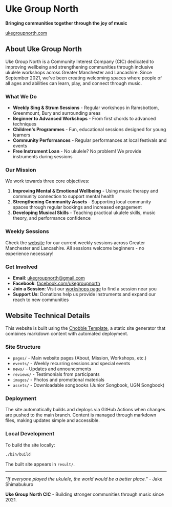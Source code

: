 # Uke Group North

**Bringing communities together through the joy of music**

[ukegroupnorth.com](https://ukegroupnorth.com)

## About Uke Group North

Uke Group North is a Community Interest Company (CIC) dedicated to improving wellbeing and strengthening communities through inclusive ukulele workshops across Greater Manchester and Lancashire. Since September 2021, we've been creating welcoming spaces where people of all ages and abilities can learn, play, and connect through music.

### What We Do

- **Weekly Sing & Strum Sessions** - Regular workshops in Ramsbottom, Greenmount, Bury and surrounding areas
- **Beginner to Advanced Workshops** - From first chords to advanced techniques
- **Children's Programmes** - Fun, educational sessions designed for young learners
- **Community Performances** - Regular performances at local festivals and events
- **Free Instrument Loan** - No ukulele? No problem! We provide instruments during sessions

### Our Mission

We work towards three core objectives:

1. **Improving Mental & Emotional Wellbeing** - Using music therapy and community connection to support mental health
2. **Strengthening Community Assets** - Supporting local community spaces through regular bookings and increased engagement
3. **Developing Musical Skills** - Teaching practical ukulele skills, music theory, and performance confidence

### Weekly Sessions

Check the [website](https://ukegroupnorth.com/events/) for our current weekly sessions across Greater Manchester and Lancashire. All sessions welcome beginners - no experience necessary!

### Get Involved

- **Email**: ukegroupnorth@gmail.com
- **Facebook**: [facebook.com/ukegroupnorth](https://www.facebook.com/ukegroupnorth/)
- **Join a Session**: Visit our [workshops page](https://ukegroupnorth.com/workshops/) to find a session near you
- **Support Us**: Donations help us provide instruments and expand our reach to new communities

## Website Technical Details

This website is built using the [Chobble Template](https://github.com/chobbledotcom/chobble-template), a static site generator that combines markdown content with automated deployment.

### Site Structure

- `pages/` - Main website pages (About, Mission, Workshops, etc.)
- `events/` - Weekly recurring sessions and special events
- `news/` - Updates and announcements
- `reviews/` - Testimonials from participants
- `images/` - Photos and promotional materials
- `assets/` - Downloadable songbooks (Junior Songbook, UGN Songbook)

### Deployment

The site automatically builds and deploys via GitHub Actions when changes are pushed to the main branch. Content is managed through markdown files, making updates simple and accessible.

### Local Development

To build the site locally:
```bash
./bin/build
```

The built site appears in `result/`.

---

*"If everyone played the ukulele, the world would be a better place."* - Jake Shimabukuro

**Uke Group North CIC** - Building stronger communities through music since 2021.